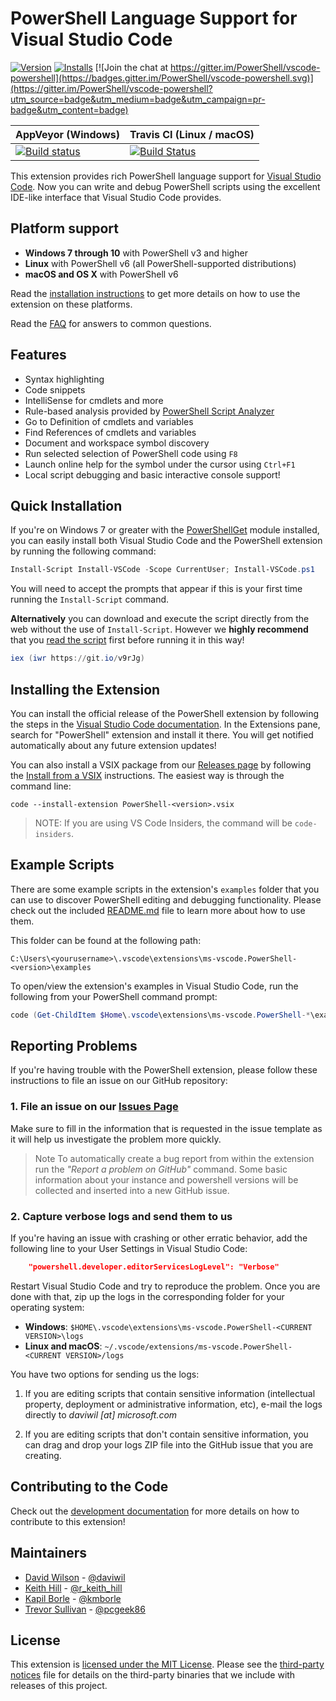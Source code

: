 # PowerShell Language Support for Visual Studio Code

[![Version](https://vsmarketplacebadge.apphb.com/version/ms-vscode.PowerShell.svg)](https://marketplace.visualstudio.com/items?itemName=ms-vscode.PowerShell) [![Installs](https://vsmarketplacebadge.apphb.com/installs-short/ms-vscode.PowerShell.svg)](https://marketplace.visualstudio.com/items?itemName=ms-vscode.PowerShell) [![Join the chat at https://gitter.im/PowerShell/vscode-powershell](https://badges.gitter.im/PowerShell/vscode-powershell.svg)](https://gitter.im/PowerShell/vscode-powershell?utm_source=badge&utm_medium=badge&utm_campaign=pr-badge&utm_content=badge)

| AppVeyor (Windows)                                                                                                                                                                   | Travis CI (Linux / macOS)                                                                                                                   |
|--------------------------------------------------------------------------------------------------------------------------------------------------------------------------------------|---------------------------------------------------------------------------------------------------------------------------------------------|
| [![Build status](https://ci.appveyor.com/api/projects/status/x2g1u375ih4w1xcc/branch/develop?svg=true)](https://ci.appveyor.com/project/PowerShell/vscode-powershell/branch/develop) | [![Build Status](https://travis-ci.org/PowerShell/vscode-powershell.svg?branch=master)](https://travis-ci.org/PowerShell/vscode-powershell) |

This extension provides rich PowerShell language support for [Visual Studio Code](https://github.com/Microsoft/vscode).
Now you can write and debug PowerShell scripts using the excellent IDE-like interface
that Visual Studio Code provides.

## Platform support

- **Windows 7 through 10** with PowerShell v3 and higher
- **Linux** with PowerShell v6 (all PowerShell-supported distributions)
- **macOS and OS X** with PowerShell v6

Read the [installation instructions](https://github.com/PowerShell/PowerShell/blob/master/docs/learning-powershell/using-vscode.md)
to get more details on how to use the extension on these platforms.

Read the [FAQ](https://github.com/PowerShell/vscode-powershell/wiki/FAQ) for answers to common questions.

## Features

- Syntax highlighting
- Code snippets
- IntelliSense for cmdlets and more
- Rule-based analysis provided by [PowerShell Script Analyzer](http://github.com/PowerShell/PSScriptAnalyzer)
- Go to Definition of cmdlets and variables
- Find References of cmdlets and variables
- Document and workspace symbol discovery
- Run selected selection of PowerShell code using `F8`
- Launch online help for the symbol under the cursor using `Ctrl+F1`
- Local script debugging and basic interactive console support!

## Quick Installation

If you're on Windows 7 or greater with the [PowerShellGet](https://msdn.microsoft.com/powershell/gallery/readme)
module installed, you can easily install both Visual Studio Code and the PowerShell
extension by running the following command:

```powershell
Install-Script Install-VSCode -Scope CurrentUser; Install-VSCode.ps1
```

You will need to accept the prompts that appear if this is your first time running
the `Install-Script` command.

**Alternatively** you can download and execute the script directly from the web
without the use of `Install-Script`.  However we **highly recommend** that you
[read the script](https://github.com/PowerShell/vscode-powershell/blob/develop/scripts/Install-VSCode.ps1)
first before running it in this way!

```powershell
iex (iwr https://git.io/v9rJg)
```

## Installing the Extension

You can install the official release of the PowerShell extension by following the steps
in the [Visual Studio Code documentation](https://code.visualstudio.com/docs/editor/extension-gallery).
In the Extensions pane, search for "PowerShell" extension and install it there.  You will
get notified automatically about any future extension updates!

You can also install a VSIX package from our [Releases page](https://github.com/PowerShell/vscode-powershell/releases) by following the
[Install from a VSIX](https://code.visualstudio.com/docs/extensions/install-extension#_install-from-a-vsix)
instructions.  The easiest way is through the command line:

```
code --install-extension PowerShell-<version>.vsix
```

> NOTE: If you are using VS Code Insiders, the command will be `code-insiders`.

## Example Scripts

There are some example scripts in the extension's `examples` folder that you can
use to discover PowerShell editing and debugging functionality.  Please
check out the included [README.md](examples/README.md) file to learn more about
how to use them.

This folder can be found at the following path:

```
C:\Users\<yourusername>\.vscode\extensions\ms-vscode.PowerShell-<version>\examples
```

To open/view the extension's examples in Visual Studio Code, run the following from your PowerShell command prompt:

```powershell
code (Get-ChildItem $Home\.vscode\extensions\ms-vscode.PowerShell-*\examples)[-1]
```

## Reporting Problems

If you're having trouble with the PowerShell extension, please follow these instructions
to file an issue on our GitHub repository:

### 1. File an issue on our [Issues Page](https://github.com/PowerShell/vscode-powershell/issues)

Make sure to fill in the information that is requested in the issue template as it
will help us investigate the problem more quickly.

> Note To automatically create a bug report from within the extension run the *"Report a problem on GitHub"* command. Some basic information about your instance and powershell versions will be collected and inserted into a new GitHub issue.

### 2. Capture verbose logs and send them to us

If you're having an issue with crashing or other erratic behavior, add the following
line to your User Settings in Visual Studio Code:

```json
    "powershell.developer.editorServicesLogLevel": "Verbose"
```

Restart Visual Studio Code and try to reproduce the problem.  Once you are done with
that, zip up the logs in the corresponding folder for your operating system:

- **Windows**: `$HOME\.vscode\extensions\ms-vscode.PowerShell-<CURRENT VERSION>\logs`
- **Linux and macOS**: `~/.vscode/extensions/ms-vscode.PowerShell-<CURRENT VERSION>/logs`

You have two options for sending us the logs:

  1. If you are editing scripts that contain sensitive information (intellectual property,
     deployment or administrative information, etc), e-mail the logs directly to
     *daviwil [at] microsoft.com*

  2. If you are editing scripts that don't contain sensitive information, you can drag and
     drop your logs ZIP file into the GitHub issue that you are creating.

## Contributing to the Code

Check out the [development documentation](docs/development.md) for more details
on how to contribute to this extension!

## Maintainers

- [David Wilson](https://github.com/daviwil) - [@daviwil](http://twitter.com/daviwil)
- [Keith Hill](https://github.com/rkeithhill) - [@r_keith_hill](http://twitter.com/r_keith_hill)
- [Kapil Borle](https://github.com/kapilmb) - [@kmborle](http://twitter.com/kmborle)
- [Trevor Sullivan](https://github.com/pcgeek86) - [@pcgeek86](http://twitter.com/pcgeek86)

## License

This extension is [licensed under the MIT License](LICENSE.txt).  Please see the
[third-party notices](Third%20Party%20Notices.txt) file for details on the third-party
binaries that we include with releases of this project.
